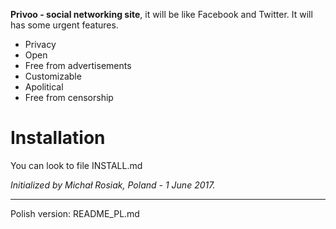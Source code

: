 **Privoo - social networking site**, it will be like Facebook and Twitter. It will has some urgent features.

- Privacy
- Open
- Free from advertisements
- Customizable
- Apolitical
- Free from censorship


# Installation
You can look to file INSTALL.md


*Initialized by Michał Rosiak, Poland - 1 June 2017.*


---
Polish version: README_PL.md

